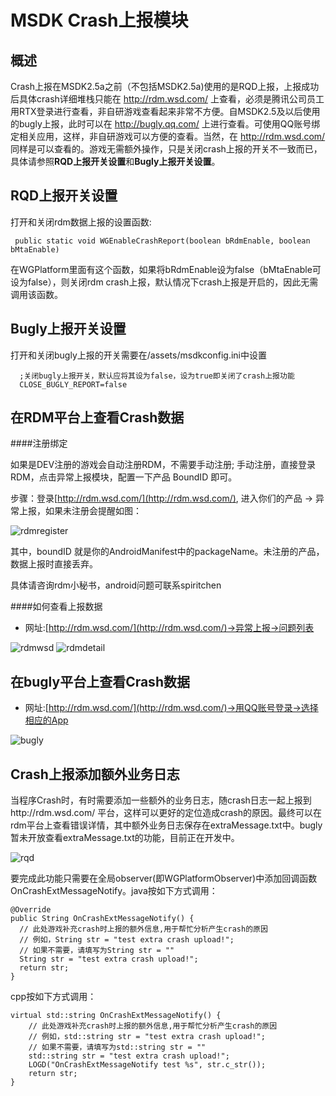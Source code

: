 MSDK Crash上报模块
===
概述
---
Crash上报在MSDK2.5a之前（不包括MSDK2.5a)使用的是RQD上报，上报成功后具体crash详细堆栈只能在 http://rdm.wsd.com/ 上查看，必须是腾讯公司员工用RTX登录进行查看，非自研游戏查看起来非常不方便。自MSDK2.5及以后使用的bugly上报，此时可以在 http://bugly.qq.com/ 上进行查看。可使用QQ账号绑定相关应用，这样，非自研游戏可以方便的查看。当然，在 http://rdm.wsd.com/ 同样是可以查看的。游戏无需额外操作，只是关闭crash上报的开关不一致而已，具体请参照**RQD上报开关设置**和**Bugly上报开关设置**。

RQD上报开关设置
---
打开和关闭rdm数据上报的设置函数:

     public static void WGEnableCrashReport(boolean bRdmEnable, boolean bMtaEnable)

在WGPlatform里面有这个函数，如果将bRdmEnable设为false（bMtaEnable可设为false），则关闭rdm crash上报，默认情况下crash上报是开启的，因此无需调用该函数。

Bugly上报开关设置
---
打开和关闭bugly上报的开关需要在/assets/msdkconfig.ini中设置

      ;关闭bugly上报开关，默认应将其设为false，设为true即关闭了crash上报功能
      CLOSE_BUGLY_REPORT=false



在RDM平台上查看Crash数据
---
####注册绑定

如果是DEV注册的游戏会自动注册RDM，不需要手动注册; 手动注册，直接登录RDM，点击异常上报模块，配置一下产品 BoundID 即可。

步骤：登录[http://rdm.wsd.com/](http://rdm.wsd.com/), 进入你们的产品 -> 异常上报，如果未注册会提醒如图：

![rdmregister](./rmdregister.png)

其中，boundID 就是你的AndroidManifest中的packageName。未注册的产品，数据上报时直接丢弃。

具体请咨询rdm小秘书，android问题可联系spiritchen

####如何查看上报数据
- 网址:[http://rdm.wsd.com/](http://rdm.wsd.com/)->异常上报->问题列表

![rdmwsd](./rdmwsd.png)
![rdmdetail](./rdmdetail.png)


在bugly平台上查看Crash数据
---
- 网址:[http://rdm.wsd.com/](http://rdm.wsd.com/)->用QQ账号登录->选择相应的App

![bugly](./bugly1.png)

Crash上报添加额外业务日志
---

当程序Crash时，有时需要添加一些额外的业务日志，随crash日志一起上报到http://rdm.wsd.com/ 平台，这样可以更好的定位造成crash的原因。最终可以在rdm平台上查看错误详情，其中额外业务日志保存在extraMessage.txt中。bugly暂未开放查看extraMessage.txt的功能，目前正在开发中。

![rqd](./rqd_extramsg.png)

要完成此功能只需要在全局observer(即WGPlatformObserver)中添加回调函数OnCrashExtMessageNotify。java按如下方式调用：

    @Override
    public String OnCrashExtMessageNotify() {
      // 此处游戏补充crash时上报的额外信息,用于帮忙分析产生crash的原因
      // 例如，String str = "test extra crash upload!";
      // 如果不需要，请填写为String str = ""
      String str = "test extra crash upload!";
      return str;
    }

cpp按如下方式调用：

    virtual std::string OnCrashExtMessageNotify() {
    	// 此处游戏补充crash时上报的额外信息,用于帮忙分析产生crash的原因
    	// 例如，std::string str = "test extra crash upload!";
    	// 如果不需要，请填写为std::string str = ""
    	std::string str = "test extra crash upload!";
    	LOGD("OnCrashExtMessageNotify test %s", str.c_str());
    	return str;
    }

